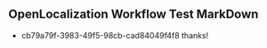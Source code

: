 ## OpenLocalization Workflow Test MarkDown
* cb79a79f-3983-49f5-98cb-cad84049f4f8 thanks!

<!--HONumber=Sep16_HO1-->



